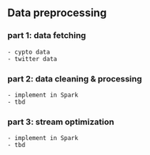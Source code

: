 ## Data preprocessing 

### part 1: data fetching
    - cypto data
    - twitter data

### part 2: data cleaning & processing
    - implement in Spark
    - tbd

### part 3: stream optimization
    - implement in Spark
    - tbd

